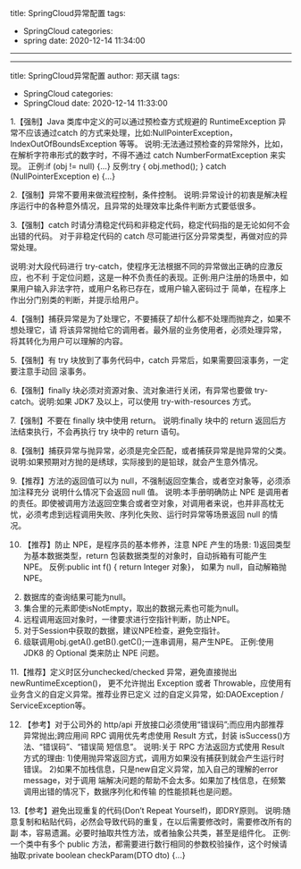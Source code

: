 title: SpringCloud异常配置
tags:
  - SpringCloud
categories:
  - spring
date: 2020-12-14 11:34:00
---

---
title: SpringCloud异常配置
author: 郑天祺
tags:

  - SpringCloud
categories:
  - SpringCloud
date: 2020-12-14 11:33:00


1.【强制】Java 类库中定义的可以通过预检查方式规避的 RuntimeException 异常不应该通过catch 的方式来处理，比如:NullPointerException，IndexOutOfBoundsException 等等。
 说明:无法通过预检查的异常除外，比如，在解析字符串形式的数字时，不得不通过 catch NumberFormatException 来实现。
正例:if (obj != null) {...}
反例:try { obj.method(); } catch (NullPointerException e) {...}

2.【强制】异常不要用来做流程控制，条件控制。
 说明:异常设计的初衷是解决程序运行中的各种意外情况，且异常的处理效率比条件判断方式要低很多。

3.【强制】catch 时请分清稳定代码和非稳定代码，稳定代码指的是无论如何不会出错的代码。 对于非稳定代码的 catch 尽可能进行区分异常类型，再做对应的异常处理。

 说明:对大段代码进行 try-catch，使程序无法根据不同的异常做出正确的应激反应，也不利 于定位问题，这是一种不负责任的表现。正例:用户注册的场景中，如果用户输入非法字符，或用户名称已存在，或用户输入密码过于 简单，在程序上作出分门别类的判断，并提示给用户。

4.【强制】捕获异常是为了处理它，不要捕获了却什么都不处理而抛弃之，如果不想处理它，请 将该异常抛给它的调用者。最外层的业务使用者，必须处理异常，将其转化为用户可以理解的内容。

5.【强制】有 try 块放到了事务代码中，catch 异常后，如果需要回滚事务，一定要注意手动回 滚事务。

6.【强制】finally 块必须对资源对象、流对象进行关闭，有异常也要做 try-catch。说明:如果 JDK7 及以上，可以使用 try-with-resources 方式。

7.【强制】不要在 finally 块中使用 return。
说明:finally 块中的 return 返回后方法结束执行，不会再执行 try 块中的 return 语句。

8.【强制】捕获异常与抛异常，必须是完全匹配，或者捕获异常是抛异常的父类。说明:如果预期对方抛的是绣球，实际接到的是铅球，就会产生意外情况。

9.【推荐】方法的返回值可以为 null，不强制返回空集合，或者空对象等，必须添加注释充分 说明什么情况下会返回 null 值。
说明:本手册明确防止 NPE 是调用者的责任。即使被调用方法返回空集合或者空对象，对调用者来说，也并非高枕无忧，必须考虑到远程调用失败、序列化失败、运行时异常等场景返回 null 的情况。

10. 【推荐】防止 NPE，是程序员的基本修养，注意 NPE 产生的场景:
1)返回类型为基本数据类型，return 包装数据类型的对象时，自动拆箱有可能产生 NPE。
      反例:public int f() { return Integer 对象}， 如果为 null，自动解箱抛 NPE。
2)  数据库的查询结果可能为null。
3)  集合里的元素即使isNotEmpty，取出的数据元素也可能为null。
4)  远程调用返回对象时，一律要求进行空指针判断，防止NPE。
5)  对于Session中获取的数据，建议NPE检查，避免空指针。
6)  级联调用obj.getA().getB().getC();一连串调用，易产生NPE。
正例:使用 JDK8 的 Optional 类来防止 NPE 问题。


11.【推荐】定义时区分unchecked/checked 异常，避免直接抛出newRuntimeException()， 更不允许抛出 Exception 或者 Throwable，应使用有业务含义的自定义异常。推荐业界已定义 过的自定义异常，如:DAOException / ServiceException等。

12. 【参考】对于公司外的 http/api 开放接口必须使用“错误码”;而应用内部推荐异常抛出;跨应用间 RPC 调用优先考虑使用 Result 方式，封装 isSuccess()方法、“错误码”、“错误简 短信息”。
说明:关于 RPC 方法返回方式使用 Result 方式的理由:
1)使用抛异常返回方式，调用方如果没有捕获到就会产生运行时错误。
2)如果不加栈信息，只是new自定义异常，加入自己的理解的error message，对于调用 端解决问题的帮助不会太多。如果加了栈信息，在频繁调用出错的情况下，数据序列化和传输 的性能损耗也是问题。

13.【参考】避免出现重复的代码(Don’t Repeat Yourself)，即DRY原则。
说明:随意复制和粘贴代码，必然会导致代码的重复，在以后需要修改时，需要修改所有的副 本，容易遗漏。必要时抽取共性方法，或者抽象公共类，甚至是组件化。 
正例:一个类中有多个 public 方法，都需要进行数行相同的参数校验操作，这个时候请抽取:private boolean checkParam(DTO dto) {...}